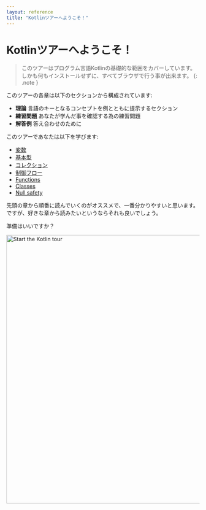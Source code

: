 ```yaml
---
layout: reference
title: "Kotlinツアーへようこそ！"
---
```

# Kotlinツアーへようこそ！
> このツアーはプログラム言語Kotlinの基礎的な範囲をカバーしています。 
> しかも何もインストールせずに、すべてブラウザで行う事が出来ます。
{: .note }

このツアーの各章は以下のセクションから構成されています:
* **理論** 言語のキーとなるコンセプトを例とともに提示するセクション
* **練習問題** あなたが学んだ事を確認する為の練習問題
* **解答例** 答え合わせのために

このツアーであなたは以下を学びます:
* [変数](kotlin-tour-hello-world.md)
* [基本型](kotlin-tour-basic-types.md)
* [コレクション](kotlin-tour-collections.md)
* [制御フロー](kotlin-tour-control-flow.md)
* [Functions](kotlin-tour-functions.md)
* [Classes](kotlin-tour-classes.md)
* [Null safety](kotlin-tour-null-safety.md)

先頭の章から順番に読んでいくのがオススメで、一番分かりやすいと思います。
ですが、好きな章から読みたいというならそれも良いでしょう。

準備はいいですか？

<a href="kotlin-tour-hello-world.html"><img src="{{ site.baseurl }}/assets/images/tour/start-kotlin-tour.svg" width="700" alt="Start the Kotlin tour"/></a>